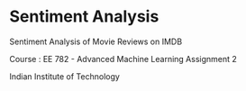 # Sentiment Analysis
 Sentiment Analysis of Movie Reviews on IMDB

Course : EE 782 - Advanced Machine Learning
Assignment 2 

Indian Institute of Technology
